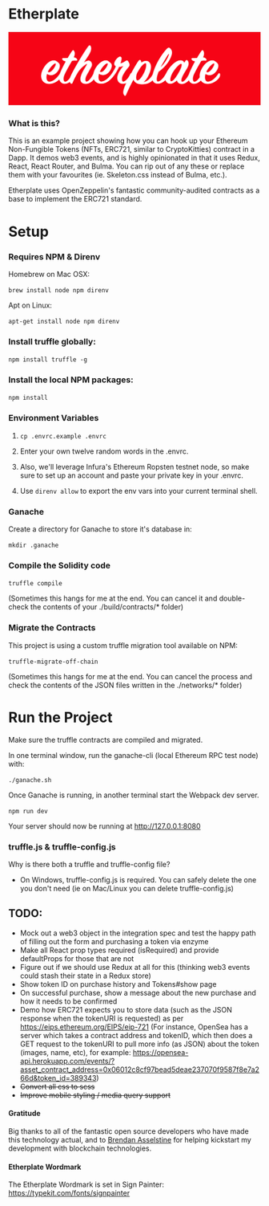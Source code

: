 # Etherplate

![etherplate red block logo](/app/images/logos/etherplate-logo--red--lg.png)

### What is this?

This is an example project showing how you can hook up your Ethereum Non-Fungible Tokens (NFTs, ERC721, similar to CryptoKitties) contract in a Dapp. It demos web3 events, and is highly opinionated in that it uses Redux, React, React Router, and Bulma. You can rip out of any these or replace them with your favourites (ie. Skeleton.css instead of Bulma, etc.).

Etherplate uses OpenZeppelin's fantastic community-audited contracts as a base to implement the ERC721 standard.

# Setup

### Requires NPM & Direnv

Homebrew on Mac OSX:

`brew install node npm direnv`

Apt on Linux:

`apt-get install node npm direnv`

### Install truffle globally:

`npm install truffle -g`

### Install the local NPM packages:

`npm install`

### Environment Variables

1. `cp .envrc.example .envrc`

2. Enter your own twelve random words in the .envrc.

3. Also, we'll leverage Infura's Ethereum Ropsten testnet node, so make sure to set up an account and paste your private key in your .envrc.

4. Use `direnv allow` to export the env vars into your current terminal shell.

### Ganache

Create a directory for Ganache to store it's database in:

`mkdir .ganache`

### Compile the Solidity code

`truffle compile`

(Sometimes this hangs for me at the end. You can cancel it and double-check the contents of your ./build/contracts/* folder)

### Migrate the Contracts

This project is using a custom truffle migration tool available on NPM:

`truffle-migrate-off-chain`

(Sometimes this hangs for me at the end. You can cancel the process and check the contents of the JSON files written in the ./networks/* folder)

# Run the Project

Make sure the truffle contracts are compiled and migrated.

In one terminal window, run the ganache-cli (local Ethereum RPC test node) with:

`./ganache.sh`

Once Ganache is running, in another terminal start the Webpack dev server.

`npm run dev`

Your server should now be running at http://127.0.0.1:8080

### truffle.js & truffle-config.js

Why is there both a truffle and truffle-config file?

* On Windows, truffle-config.js is required. You can safely delete the one you don't need (ie on Mac/Linux you can delete truffle-config.js)


## TODO:

* Mock out a web3 object in the integration spec and test the happy path of filling out the form and purchasing a token via enzyme
* Make all React prop types required (isRequired) and provide defaultProps for those that are not
* Figure out if we should use Redux at all for this (thinking web3 events could stash their state in a Redux store)
* Show token ID on purchase history and Tokens#show page
* On successful purchase, show a message about the new purchase and how it needs to be confirmed
* Demo how ERC721 expects you to store data (such as the JSON response when the tokenURI is requested) as per https://eips.ethereum.org/EIPS/eip-721 (For instance, OpenSea has a server which takes a contract address and tokenID, which then does a GET request to the tokenURI to pull more info (as JSON) about the token (images, name, etc), for example: https://opensea-api.herokuapp.com/events/?asset_contract_address=0x06012c8cf97bead5deae237070f9587f8e7a266d&token_id=389343)
* ~~Convert all css to scss~~
* ~~Improve mobile styling / media query support~~

#### Gratitude

Big thanks to all of the fantastic open source developers who have made this technology actual, and to [Brendan Asselstine](https://medium.com/@asselstine) for helping kickstart my development with blockchain technologies.

#### Etherplate Wordmark

The Etherplate Wordmark is set in Sign Painter: https://typekit.com/fonts/signpainter


